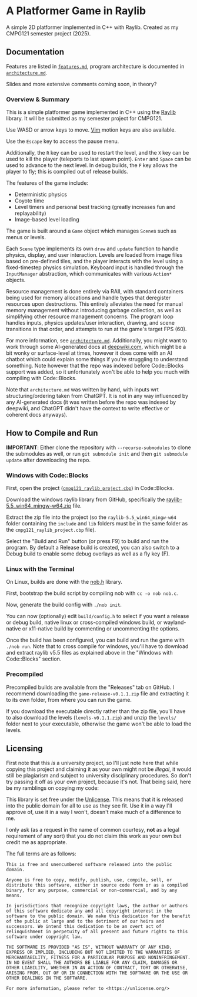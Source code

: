 # A Platformer Game in Raylib

A simple 2D platformer implemented in C++ with Raylib. Created as my CMPG121 semester project (2025).

## Documentation

Features are listed in [`features.md`](./features.md), program architecture is documented in [`architecture.md`](./architecture.md).

Slides and more extensive comments coming soon, in theory?

### Overview & Summary

This is a simple platformer game implemented in C++ using the [Raylib](https://www.raylib.com/) library. It will be submitted as my semester project for CMPG121.

Use WASD or arrow keys to move. [Vim](https://en.wikipedia.org/wiki/Vim_\(text_editor\)) motion keys are also available.

Use the `Escape` key to access the pause menu.

Additionally, the `R` key can be used to restart the level, and the `X` key can be used to kill the player (teleports to last spawn point). `Enter` and `Space` can be used to advance to the next level. In debug builds, the `F` key allows the player to fly; this is compiled out of release builds.

The features of the game include:
 - Deterministic physics
 - Coyote time
 - Level timers and personal best tracking (greatly increases fun and replayability)
 - Image-based level loading

The game is built around a `Game` object which manages `Scene`s such as menus or levels.

Each `Scene` type implements its own `draw` and `update` function to handle physics, display, and user interaction. Levels are loaded from image files based on pre-defined tiles, and the player interacts with the level using a fixed-timestep physics simulation. Keyboard input is handled through the `InputManager` abstraction, which communicates with various `Action*` objects.

Resource management is done entirely via RAII, with standard containers being used for memory allocations and handle types that deregister resources upon destructions. This entirely alleviates the need for manual memory management without introducing garbage collection, as well as simplifying other resource management concerns. The program loop handles inputs, physics updates/user interaction, drawing, and scene transitions in that order, and attempts to run at the game's target FPS (60).

For more information, see [`architecture.md`](./architecture.md). Additionally, you might want to work through some AI-generated docs at [deepwiki.com](https://deepwiki.com/Ruan-pysoft/platformer), which might be a bit wonky or surface-level at times, however it does come with an AI chatbot which could explain some things if you're struggling to understand something. Note however that the repo was indexed before Code::Blocks support was added, so it unfortunately won't be able to help you much with compiling with Code::Blocks.

Note that `architecture.md` was written by hand, with inputs wrt structuring/ordering taken from ChatGPT. It is not in any way influenced by any AI-generated docs (it was written before the repo was indexed by deepwiki, and ChatGPT didn't have the context to write effective or coherent docs anyways).

## How to Compile and Run

**IMPORTANT**: Either clone the repository with `--recurse-submodules` to clone the submodules as well, or run `git submodule init` and then `git submodule update` after downloading the repo.

### Windows with Code::Blocks

First, open the project ([`cmpg121_raylib_project.cbp`](./cmpg121_raylib_project.cbp)) in Code::Blocks.

Download the windows raylib library from GitHub, specifically the [raylib-5.5_win64_mingw-w64.zip](https://github.com/raysan5/raylib/releases/download/5.5/raylib-5.5_win64_mingw-w64.zip) file.

Extract the zip file into the project (so the `raylib-5.5_win64_mingw-w64` folder containing the `include` and `lib` folders must be in the same folder as the `cmpg121_raylib_project.cbp` file).

Select the "Build and Run" button (or press F9) to build and run the program. By default a Release build is created, you can also switch to a Debug build to enable some debug overlays as well as a fly key (F).

### Linux with the Terminal

On Linux, builds are done with the [nob.h](https://github.com/tsoding/nob.h) library.

First, bootstrap the build script by compiling nob with `cc -o nob nob.c`.

Now, generate the build config with `./nob init`.

You can now (optionally) edit `build/config.h` to select if you want a release or debug build, native linux or cross-compiled windows build, or wayland-native or x11-native build by commenting or uncommenting the options.

Once the build has been configured, you can build and run the game with `./nob run`. Note that to cross compile for windows, you'll have to download and extract raylib v5.5 files as explained above in the "Windows with Code::Blocks" section.

### Precompiled

Precompiled builds are available from the "Releases" tab on GitHub. I recommend downloading the `game-release-v0.1.1.zip` file and extracting it to its own folder, from where you can run the game.

If you download the executable directly rather than the zip file, you'll have to also download the levels (`levels-v0.1.1.zip`) and unzip the `levels/` folder next to your executable, otherwise the game won't be able to load the levels.

## Licensing

First note that this *is* a university project, so I'll just note here that while copying this project and claiming it as your own might not be *illegal*, it would still be plagiarism and subject to university disciplinary procedures. So don't try passing it off as your own project, because it's not. That being said, here be my ramblings on copying my code:

This library is set free under the [Unlicense](https://unlicense.org/).
This means that it is released into the public domain
for all to use as they see fit.
Use it in a way I'll approve of,
use it in a way I won't,
doesn't make much of a difference to me.

I only ask (as a request in the name of common courtesy,
**not** as a legal requirement of any sort)
that you do not claim this work as your own
but credit me as appropriate.

The full terms are as follows:

```
This is free and unencumbered software released into the public domain.

Anyone is free to copy, modify, publish, use, compile, sell, or
distribute this software, either in source code form or as a compiled
binary, for any purpose, commercial or non-commercial, and by any
means.

In jurisdictions that recognize copyright laws, the author or authors
of this software dedicate any and all copyright interest in the
software to the public domain. We make this dedication for the benefit
of the public at large and to the detriment of our heirs and
successors. We intend this dedication to be an overt act of
relinquishment in perpetuity of all present and future rights to this
software under copyright law.

THE SOFTWARE IS PROVIDED "AS IS", WITHOUT WARRANTY OF ANY KIND,
EXPRESS OR IMPLIED, INCLUDING BUT NOT LIMITED TO THE WARRANTIES OF
MERCHANTABILITY, FITNESS FOR A PARTICULAR PURPOSE AND NONINFRINGEMENT.
IN NO EVENT SHALL THE AUTHORS BE LIABLE FOR ANY CLAIM, DAMAGES OR
OTHER LIABILITY, WHETHER IN AN ACTION OF CONTRACT, TORT OR OTHERWISE,
ARISING FROM, OUT OF OR IN CONNECTION WITH THE SOFTWARE OR THE USE OR
OTHER DEALINGS IN THE SOFTWARE.

For more information, please refer to <https://unlicense.org/>
```
